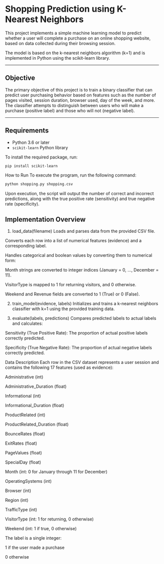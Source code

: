 # Shopping Prediction using K-Nearest Neighbors

This project implements a simple machine learning model to predict whether a user will complete a purchase on an online shopping website, based on data collected during their browsing session.

The model is based on the k-nearest neighbors algorithm (k=1) and is implemented in Python using the scikit-learn library.

---

## Objective

The primary objective of this project is to train a binary classifier that can predict user purchasing behavior based on features such as the number of pages visited, session duration, browser used, day of the week, and more. The classifier attempts to distinguish between users who will make a purchase (positive label) and those who will not (negative label).

---

## Requirements

- Python 3.6 or later
- `scikit-learn` Python library

To install the required package, run:
```bash
pip install scikit-learn
```

How to Run
To execute the program, run the following command:

```bash
python shopping.py shopping.csv
```
Upon execution, the script will output the number of correct and incorrect predictions, along with the true positive rate (sensitivity) and true negative rate (specificity).

## Implementation Overview
1. load_data(filename)
Loads and parses data from the provided CSV file.

Converts each row into a list of numerical features (evidence) and a corresponding label.

Handles categorical and boolean values by converting them to numerical form:

Month strings are converted to integer indices (January = 0, ..., December = 11).

VisitorType is mapped to 1 for returning visitors, and 0 otherwise.

Weekend and Revenue fields are converted to 1 (True) or 0 (False).

2. train_model(evidence, labels)
Initializes and trains a k-nearest neighbors classifier with k=1 using the provided training data.

3. evaluate(labels, predictions)
Compares predicted labels to actual labels and calculates:

Sensitivity (True Positive Rate): The proportion of actual positive labels correctly predicted.

Specificity (True Negative Rate): The proportion of actual negative labels correctly predicted.

Data Description
Each row in the CSV dataset represents a user session and contains the following 17 features (used as evidence):

Administrative (int)

Administrative_Duration (float)

Informational (int)

Informational_Duration (float)

ProductRelated (int)

ProductRelated_Duration (float)

BounceRates (float)

ExitRates (float)

PageValues (float)

SpecialDay (float)

Month (int: 0 for January through 11 for December)

OperatingSystems (int)

Browser (int)

Region (int)

TrafficType (int)

VisitorType (int: 1 for returning, 0 otherwise)

Weekend (int: 1 if true, 0 otherwise)

The label is a single integer:

1 if the user made a purchase

0 otherwise